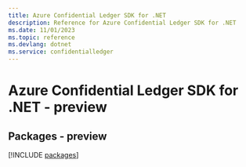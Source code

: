 ```yaml
---
title: Azure Confidential Ledger SDK for .NET
description: Reference for Azure Confidential Ledger SDK for .NET
ms.date: 11/01/2023
ms.topic: reference
ms.devlang: dotnet
ms.service: confidentialledger
---
```

# Azure Confidential Ledger SDK for .NET - preview
## Packages - preview
[!INCLUDE [packages](confidential-ledger-index.md)]